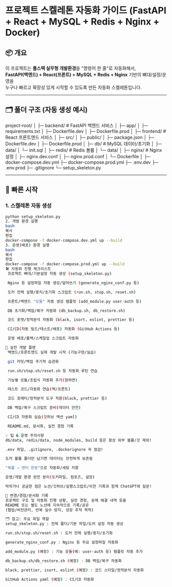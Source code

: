 # 프로젝트 스켈레톤 자동화 가이드 (FastAPI + React + MySQL + Redis + Nginx + Docker)

## 📦 개요

이 프로젝트는 **풀스택 실무형 개발환경**을 "명령어 한 줄"로 자동화해서,  
**FastAPI(백엔드) + React(프론트) + MySQL + Redis + Nginx** 기반의 뼈대/설정/운영을  
누구나 빠르고 확장성 있게 시작할 수 있도록 만든 자동화 스켈레톤입니다.

---

## 🗂️ 폴더 구조 (자동 생성 예시)

project-root/
│
├─ backend/ # FastAPI 백엔드 서비스
│ ├─ app/
│ ├─ requirements.txt
│ ├─ Dockerfile.dev
│ ├─ Dockerfile.prod
│
├─ frontend/ # React 프론트엔드 서비스
│ ├─ src/
│ ├─ public/
│ ├─ package.json
│ ├─ Dockerfile.dev
│ ├─ Dockerfile.prod
│
├─ db/ # MySQL 데이터/초기화
│ ├─ data/
│ └─ init.sql
│
├─ redis/ # Redis 볼륨
│ └─ data/
│
├─ nginx/ # Nginx 설정
│ ├─ nginx.dev.conf
│ ├─ nginx.prod.conf
│ └─ Dockerfile
│
├─ docker-compose.dev.yml
├─ docker-compose.prod.yml
├─ .env.dev
├─ .env.prod
├─ .gitignore
└─ setup_skeleton.py



---

## 🚀 빠른 시작

### 1. **스켈레톤 자동 생성**
```bash
python setup_skeleton.py
2. 개발 환경 실행
bash
복사
편집
docker-compose -f docker-compose.dev.yml up --build
3. 운영(배포) 환경 실행
bash
복사
편집
docker-compose -f docker-compose.prod.yml up --build
🛠️ 자동화 진행 체크리스트
 프로젝트 뼈대/기본설정 자동 생성 (setup_skeleton.py)

 Nginx 등 설정파일 자동 생성/덮어쓰기 (generate_nginx_conf.py 등)

 도커 전체 실행/중지/초기화 스크립트 (run.sh, stop.sh, reset.sh)

 프론트/백엔드 "모듈" 자동 생성 템플릿 (add_module.py user-auth 등)

 DB 초기화/백업/복구 자동화 (db_backup.sh, db_restore.sh)

 코드 포맷/정적분석 자동화 (black, isort, eslint, prettier 등)

 CI/CD(자동 빌드/테스트/배포) 자동화 (GitHub Actions 등)

 운영 배포/롤백/스케일업 스크립트 자동화

🏁 실전 개발 플랜
 백엔드/프론트엔드 실제 개발 시작 (기능구현/실습)

 git 커밋/백업 주기적 습관화

 run.sh/stop.sh/reset.sh 등 자동화 루틴 연습

 기능별 모듈/조립식 자동화 추가(원하면)

 테스트 코드/자동화 연습(백/프론트)

 코드 포매터/정적분석 도구 적용(black, prettier 등)

 DB 백업/복구 스크립트 준비(데이터 안전)

 CI/CD 자동화 실습(깃허브 액션 yaml)

 README.md, 문서화, 실전 경험 기록

💡 팁 & 운영 주의사항
db/data, redis/data, node_modules, build 등은 항상 외부 볼륨/깃 제외!

.env 파일, .gitignore, .dockerignore 꼭 점검!

도커 볼륨 폴더만 남기면 데이터는 안전하게 보존됨

"복붙 → 엔터 한방"으로 자동화/세팅 지향

운영/개발 환경 완전 분리(도커파일, 컴포즈, 설정)

막히거나 궁금한 점은 노션/깃허브/실행스크립트/이전 기록과 함께 ChatGPT에 질문!

📝 변경/경험/문서화 기록
프로젝트 구조 및 자동화 진행 상황, 실전 경험, 문제 해결 내역 등을
README 또는 별도 노션에 지속적으로 기록/공유
(협업/버전관리, 반복 실수 방지, 성장 추적 목적)

🗂️ 참고: 주요 파일 역할
setup_skeleton.py : 전체 폴더/기본 파일/도커 설정 자동 생성

run.sh/stop.sh/reset.sh : 도커 전체 실행/중지/초기화

generate_nginx_conf.py : Nginx 등 주요 설정파일 자동화

add_module.py (예정) : 기능 모듈(예: user-auth 등) 템플릿 자동 추가

db_backup.sh/db_restore.sh (예정) : DB 백업/복구 자동화

black, prettier, isort, eslint (예정) : 코드 스타일/정적분석 자동화

GitHub Actions yaml (예정) : CI/CD 자동화

